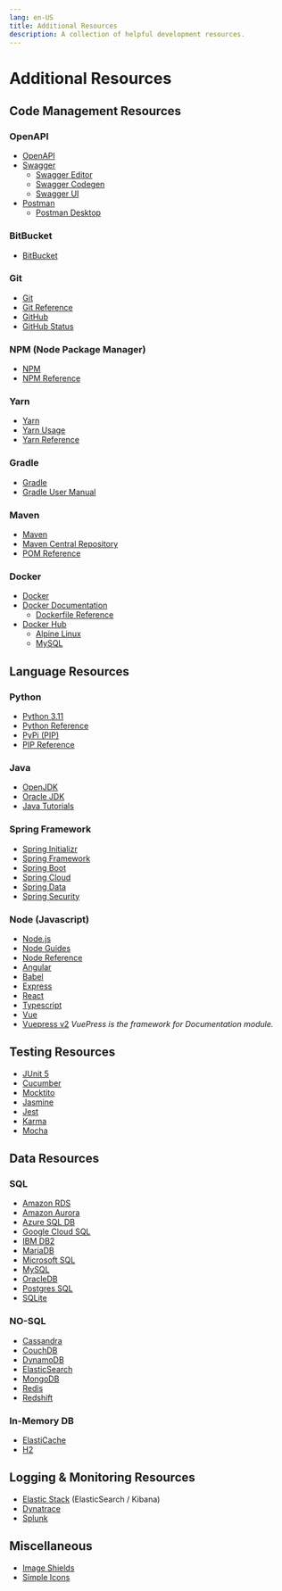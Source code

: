 ```yaml
---
lang: en-US
title: Additional Resources
description: A collection of helpful development resources.
---
```


# Additional Resources

## Code Management Resources

### OpenAPI

- [OpenAPI](https://www.openapis.org/)
- [Swagger](https://swagger.io/)
    - [Swagger Editor](https://swagger.io/tools/swagger-editor/)
    - [Swagger Codegen](https://swagger.io/tools/swagger-codegen/)
    - [Swagger UI](https://swagger.io/tools/swagger-ui/)
- [Postman](https://www.postman.com/)
    - [Postman Desktop](https://www.postman.com/downloads/)

### BitBucket

- [BitBucket](https://bitbucket.org/)

### Git

- [Git](https://git-scm.com/)
- [Git Reference](https://git-scm.com/docs)
- [GitHub](https://github.com/)
- [GitHub Status](https://www.githubstatus.com/)

### NPM (Node Package Manager)

- [NPM](https://www.npmjs.com/)
- [NPM Reference](https://docs.npmjs.com/about-npm)

### Yarn

- [Yarn](https://classic.yarnpkg.com/en/)
- [Yarn Usage](https://classic.yarnpkg.com/en/docs/usage)
- [Yarn Reference](https://classic.yarnpkg.com/en/docs)

### Gradle

- [Gradle](https://gradle.org/)
- [Gradle User Manual](https://docs.gradle.org/current/userguide/userguide.html)

### Maven

- [Maven](https://maven.apache.org/index.html)
- [Maven Central Repository](https://search.maven.org/)
- [POM Reference](https://maven.apache.org/pom.html)

### Docker

- [Docker](https://www.docker.com)
- [Docker Documentation](https://docs.docker.com/)
    - [Dockerfile Reference](https://docs.docker.com/engine/reference/builder/)
- [Docker Hub](https://hub.docker.com/)
    - [Alpine Linux](https://hub.docker.com/_/alpine)
    - [MySQL](https://hub.docker.com/_/mysql)

## Language Resources

### Python

- [Python 3.11](https://www.python.org/)
- [Python Reference](https://docs.python.org/3/)
- [PyPi (PIP)](https://pypi.org/project/pip/)
- [PIP Reference](https://pip.pypa.io/en/stable/user_guide/)

### Java

- [OpenJDK](https://openjdk.org/)
- [Oracle JDK](https://www.java.com/en/)
- [Java Tutorials](https://docs.oracle.com/javase/tutorial/index.html)

### Spring Framework

- [Spring Initializr](https://start.spring.io/)
- [Spring Framework](https://spring.io/projects/spring-framework)
- [Spring Boot](https://spring.io/projects/spring-boot)
- [Spring Cloud](https://spring.io/projects/spring-cloud)
- [Spring Data](https://spring.io/projects/spring-data)
- [Spring Security](https://spring.io/projects/spring-security)

### Node (Javascript)

- [Node.js](https://nodejs.org/en/)
- [Node Guides](https://nodejs.org/en/docs/guides/)
- [Node Reference](https://nodejs.org/docs/latest-v17.x/api/)
- [Angular](https://angular.io/)
- [Babel](https://babeljs.io/)
- [Express](https://expressjs.com/)
- [React](https://reactjs.org/)
- [Typescript](https://www.typescriptlang.org/)
- [Vue](https://vuejs.org/)
- [Vuepress v2](https://v2.vuepress.vuejs.org/)  _VuePress is the framework for Documentation module._

## Testing Resources

- [JUnit 5](https://junit.org/junit5/)
- [Cucumber](https://cucumber.io/)
- [Mocktito](https://site.mockito.org/)
- [Jasmine](https://jasmine.github.io/)
- [Jest](https://jestjs.io/)
- [Karma](https://karma-runner.github.io/latest/index.html)
- [Mocha](https://mochajs.org/)

## Data Resources

### SQL

- [Amazon RDS](https://aws.amazon.com/rds/)
- [Amazon Aurora](https://aws.amazon.com/rds/aurora/)
- [Azure SQL DB](https://azure.microsoft.com/en-us/products/azure-sql/database/)
- [Google Cloud SQL](https://cloud.google.com/sql/)
- [IBM DB2](https://www.ibm.com/products/db2)
- [MariaDB](https://mariadb.org/)
- [Microsoft SQL](https://www.microsoft.com/en-us/sql-server/)
- [MySQL](https://www.mysql.com/)
- [OracleDB](https://www.oracle.com/in/database/)
- [Postgres SQL](https://www.postgresql.org/)
- [SQLite](https://www.sqlite.org/index.html)

### NO-SQL

- [Cassandra](http://cassandra.apache.org/)
- [CouchDB](https://couchdb.apache.org/)
- [DynamoDB](https://aws.amazon.com/dynamodb/)
- [ElasticSearch](https://www.elastic.co/)
- [MongoDB](https://www.mongodb.com/)
- [Redis](https://redis.com)
- [Redshift](https://aws.amazon.com/redshift)

### In-Memory DB

- [ElastiCache](https://aws.amazon.com/pm/elasticache)
- [H2](https://www.h2database.com/html/main.html)

## Logging & Monitoring Resources

- [Elastic Stack](https://www.h2database.com/html/main.html) (ElasticSearch / Kibana)
- [Dynatrace](https://www.dynatrace.com/)
- [Splunk](https://www.splunk.com/)

## Miscellaneous

- [Image Shields](https://img.shields.io)
- [Simple Icons](https://simpleicons.org/)

<!-- HIDDEN MARKDOWN LINKS & IMAGES -->
<!-- https://www.markdownguide.org/basic-syntax/#reference-style-links -->
<!-- images -->
[product-screenshot]: postman/.vuepress/public/images/screenshot.png
<!-- technologies -->
[Git.ico]: https://img.shields.io/badge/git-F05032?style=for-the-badge&logo=git&logoColor=white
[Git.url]: https://git-scm.com/
[Node.ico]: https://img.shields.io/badge/Node-339933?style=for-the-badge&logo=nodedotjs&logoColor=white
[Node.url]: https://nodejs.org/
[NPM.ico]: https://img.shields.io/badge/npm-CB3837?style=for-the-badge&logo=npm&logoColor=white
[NPM.url]: https://docs.npmjs.com/about-npm
[Bootstrap.ico]: https://img.shields.io/badge/Bootstrap-563D7C?style=for-the-badge&logo=bootstrap&logoColor=white
[Bootstrap.url]: https://getbootstrap.com
[Vue.ico]: https://img.shields.io/badge/Vue.js-35495E?style=for-the-badge&logo=vuedotjs&logoColor=white
[Vue.url]: https://vuejs.org/
[Yarn.ico]: https://img.shields.io/badge/Yarn.js-2C8EBB?style=for-the-badge&logo=yarn&logoColor=white
[Yarn.url]: https://classic.yarnpkg.com/en/docs/usage

<!--
[![Git][Git.ico]][Git.url]
[![npm][NPM.ico]][NPM.url]
[![Yarn][Yarn.ico]][Yarn.url]
[![Node.js][Node.ico]][Node.url]
[![Vue][Vue.ico]][Vue.url]
[![Bootstrap][Bootstrap.ico]][Bootstrap.url]
-->